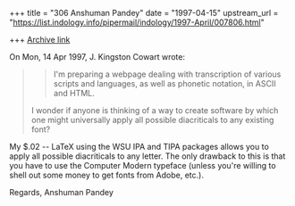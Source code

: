 +++
title = "306 Anshuman Pandey"
date = "1997-04-15"
upstream_url = "https://list.indology.info/pipermail/indology/1997-April/007806.html"

+++
[Archive link](https://list.indology.info/pipermail/indology/1997-April/007806.html)


On Mon, 14 Apr 1997, J. Kingston Cowart wrote:

> >I'm preparing a webpage dealing with transcription of various scripts and
> >languages, as well as phonetic notation, in ASCII and HTML.
> 
> I wonder if anyone is thinking of a way to create software by which one
> might universally apply all possible diacriticals to any existing font?

My $.02 -- LaTeX using the WSU IPA and TIPA packages allows you to apply
all possible diacriticals to any letter. The only drawback to this is that
you have to use the Computer Modern typeface (unless you're willing to
shell out some money to get fonts from Adobe, etc.).

Regards,
Anshuman Pandey






